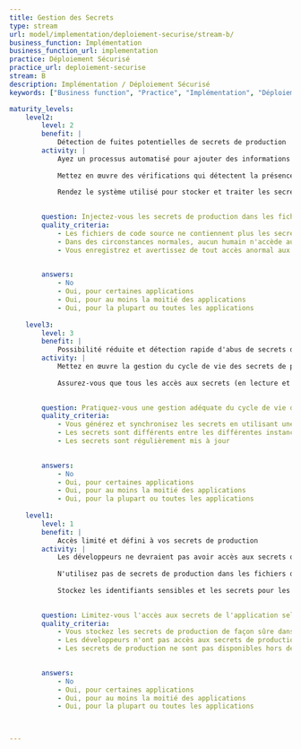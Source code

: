```yaml
---
title: Gestion des Secrets
type: stream
url: model/implementation/deploiement-securise/stream-b/
business_function: Implémentation
business_function_url: implementation
practice: Déploiement Sécurisé
practice_url: deploiement-securise
stream: B
description: Implémentation / Déploiement Sécurisé
keywords: ["Business function", "Practice", "Implémentation", "Déploiement Sécurisé"]

maturity_levels:
    level2:
        level: 2
        benefit: |
            Détection de fuites potentielles de secrets de production
        activity: |
            Ayez un processus automatisé pour ajouter des informations d'identification et des secrets aux fichiers de configuration pendant le processus de déploiement aux étapes concernées. De cette façon, les développeurs et les personnes en charge des déploiements ne voient pas ou ne gèrent pas ces valeurs sensibles.
            
            Mettez en œuvre des vérifications qui détectent la présence de secrets dans les dépôts de code et les fichiers et exécutez-les périodiquement. Configurez les outils pour rechercher des chaînes connues et des chaînes potentiellement dangereuses inconnues. Dans les systèmes tels que les dépôts de code où il y a un historique, incluez les versions dans les vérifications. Marquez les secrets potentiels que vous découvrirez comme des valeurs sensibles et retirez-les lorsque c'est pertinent. Si vous ne pouvez pas les supprimer d'un fichier historique dans un dépôt de code par exemple, vous devrez peut-être actualiser la valeur sur le système qui consomme le secret. De cette façon, si un attaquant découvre le secret, il ne leur sera pas utile.
            
            Rendez le système utilisé pour stocker et traiter les secrets et les identifiants robustes du point de vue de la sécurité. Chiffrez tous les secrets au repos et en transit. Les utilisateurs qui configurent ce système et les secrets qu'il contient sont soumis au principe du moindre privilège. Par exemple, un développeur peut avoir besoin de gérer les secrets d'un environnement de développement, mais pas d'un environnement de test ou de production de validation utilisateur.
            

        question: Injectez-vous les secrets de production dans les fichiers de configuration pendant le déploiement?
        quality_criteria:
            - Les fichiers de code source ne contiennent plus les secrets actifs de l'application
            - Dans des circonstances normales, aucun humain n'accède aux secrets lors des procédures de déploiement
            - Vous enregistrez et avertissez de tout accès anormal aux secrets
            

        answers:
            - No
            - Oui, pour certaines applications
            - Oui, pour au moins la moitié des applications
            - Oui, pour la plupart ou toutes les applications
            
    level3:
        level: 3
        benefit: |
            Possibilité réduite et détection rapide d'abus de secrets de production
        activity: |
            Mettez en œuvre la gestion du cycle de vie des secrets de production et assurez la génération de nouveaux secrets autant que possible, et cela pour chaque instance d'application. L'utilisation de secrets par instance d'application garantit que les comportements inattendus de l'application peut être retracé et correctement analysés. Des outils peuvent aider à mettre à jour automatiquement et de façon transparente les secrets dans tous les endroits pertinents lors de la survenue de changements.
            
            Assurez-vous que tous les accès aux secrets (en lecture et en écriture) sont enregistrés dans une infrastructure centrale. Examinez régulièrement ces journaux pour identifier les comportements inattendus et effectuez une analyse adéquate pour comprendre pourquoi cela s'est produit. Envoyez les problèmes et les causes racines vers la pratique de gestion des défauts pour gerantir que l'organisation prendra en compte toutes les situations inacceptables.
            

        question: Pratiquez-vous une gestion adéquate du cycle de vie des secrets de l'application?
        quality_criteria:
            - Vous générez et synchronisez les secrets en utilisant une solution éprouvée
            - Les secrets sont différents entre les différentes instances de l'application
            - Les secrets sont régulièrement mis à jour
            

        answers:
            - No
            - Oui, pour certaines applications
            - Oui, pour au moins la moitié des applications
            - Oui, pour la plupart ou toutes les applications
            
    level1:
        level: 1
        benefit: |
            Accès limité et défini à vos secrets de production
        activity: |
            Les développeurs ne devraient pas avoir accès aux secrets ou aux informations d'identification des environnements de production. Ayez un mécanisme en place pour protéger adéquatement les secrets de production, par exemple (i) en ayant des personnes spécifiques qui les ajoutent aux fichiers de configuration pertinents au moment du déploiement (le principe de séparation du devoir) ou (ii) en chiffrant les secrets de production contenus dans les fichiers de configuration.
            
            N'utilisez pas de secrets de production dans les fichiers de configuration pour les environnements de développement ou de test, car il se peut que ces environnements aient une posture de sécurité nettement plus faible. De même, ne gardez pas les secrets non protégés dans des fichiers de configuration stockés dans des dépôts de code.
            
            Stockez les identifiants sensibles et les secrets pour les systèmes de production sous forme chiffrée tout le temps. Envisagez d'utiliser un outil spécifiquement conçu pour cela. Gérez soigneusement la gestion des clés de sorte que seul le personnel responsable des déploiements en production soit en mesure d’accéder à ces données.
            

        question: Limitez-vous l'accès aux secrets de l'application selon le principe du moindre privilège?
        quality_criteria:
            - Vous stockez les secrets de production de façon sûre dans un endroit sécurisé
            - Les développeurs n'ont pas accès aux secrets de production
            - Les secrets de production ne sont pas disponibles hors de l'environnement de production
            

        answers:
            - No
            - Oui, pour certaines applications
            - Oui, pour au moins la moitié des applications
            - Oui, pour la plupart ou toutes les applications
            


---
```

